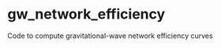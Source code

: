 gw_network_efficiency
=====================

Code to compute gravitational-wave network efficiency curves